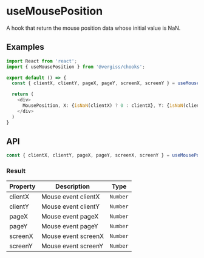 # useMousePosition

A hook that return the mouse position data whose initial value is NaN.

## Examples

```typescript jsx
import React from 'react';
import { useMousePosition } from '@vergiss/chooks';

export default () => {
  const { clientX, clientY, pageX, pageY, screenX, screenY } = useMousePosition();

  return (
    <div>
      MousePosition, X: {isNaN(clientX) ? 0 : clientX}, Y: {isNaN(clientY) ? 0 : clientY}
    </div>
  )
}
```

## API

```typescript
const { clientX, clientY, pageX, pageY, screenX, screenY } = useMousePosition();
```

### Result


| Property | Description   | Type    |
| -------- | ------------- | ------- |
| clientX | Mouse event clientX | `Number` |
| clientY | Mouse event clientY | `Number` |
| pageX | Mouse event pageX | `Number` |
| pageY | Mouse event pageY | `Number` |
| screenX | Mouse event screenX| `Number` |
| screenY | Mouse event screenY | `Number` |
